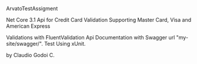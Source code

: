 ArvatoTestAssigment

Net Core 3.1 Api for Credit Card Validation Supporting Master Card, Visa and American Express

Validations with FluentValidation
Api Documentation with Swagger url "my-site/swagger/".
Test Using xUnit.

by Claudio Godoi C.
